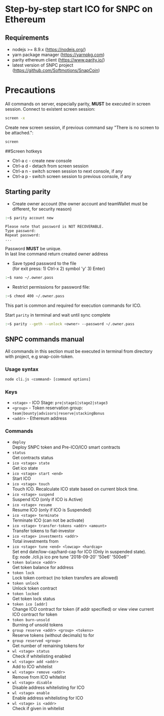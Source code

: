 # Step-by-step start ICO for SNPC on Ethereum

## Requirements
* nodejs >= 8.9.x (https://nodejs.org/)
* yarn package manager (https://yarnpkg.com)
* parity ethereum client (https://www.parity.io/)
* latest version of SNPC project (https://github.com/Softmotions/SnapCoin)

# Precautions

All commands on server, especially parity, **MUST** be executed in screen session.
Connect to existent screen session:
```bash
screen -x
```
Create new screen session, if previous command say "There is no screen to be attached.":
```bash
screen
```

##Screen hotkeys

* Ctrl-a c - create new console
* Ctrl-a d - detach from screen session
* Ctrl-a n - switch screen session to next console, if any
* Ctrl-a p - switch screen session to previous console, if any

## Starting parity 

* Create owner account (the owner account and teamWallet must be different, for security reason)
```bash
:~$ parity account new
```
```
Please note that password is NOT RECOVERABLE.
Type password: 
Repeat password: 
...
```
Password **MUST** be unique. \
In last line command return created owner address
* Save typed password to the file \
(for exit press: 1) Ctrl-x 2) symbol 'y' 3) Enter)
```bash
:~$ nano ~/.owner.pass
```
* Restrict permissions for password file:
```bash
:~$ chmod 400 ~/.owner.pass
```
This part is common and required for execution commands for ICO.

Start `parity` in terminal and wait until sync complete
```bash
:~$ parity --geth --unlock <owner> --password ~/.owner.pass
```

## SNPC commands manual
All commands in this section must be executed in terminal from directory with project, e.g snap-coin-token.

### Usage syntax
```bash
node cli.js <command> [command options]
```
### Keys

* `<stage>` - ICO Stage: `pre|stage1|stage2|stage3`
* `<group>` - Token reservation group: `team|bounty|advisors|reserve|stackingBonus`
* `<addr>` - Ethereum address

### Commands

* `deploy`\
Deploy SNPC token and Pre-ICO/ICO smart contracts
* `status`\
Get contracts status
* `ico <stage> state`\
Get ico state
* `ico <stage> start <end>`\
Start ICO
* `ico <stage> touch`\
Touch ICO. Recalculate ICO state based on current block time.
* `ico <stage> suspend`\
Suspend ICO (only if ICO is Active)
* `ico <stage> resume`\
Resume ICO (only if ICO is Suspended)
* `ico <stage> terminate`\
Terminate ICO (can not be activate)
* `ico <stage> transfer-tokens <addr> <amount>`\
Transfer <amount> tokens to fiat-investor <addr>
* `ico <stage> investments <addr>`\
Total investments from <addr>
* `ico <stage> tune <end> <lowcap> <hardcap>`\
Set end date/low-cap/hard-cap for ICO (Only in suspended state).\
Eg: node ./cli.js ico pre tune '2018-09-20' '50e6' '500e6''
* `token balance <addr>`\
Get token balance for address
* `token lock`\
Lock token contract (no token transfers are allowed)
* `token unlock`\
Unlock token contract
* `token locked`\
Get token lock status
* `token ico [addr]`\
Change ICO contract for token (if addr specified) or view view current ICO contract for token
* `token burn-unsold`\
Burning of unsold tokens
* `group reserve <addr> <group> <tokens>`\
Reserve tokens (without decimals) to <addr> for <group>
* `group reserved <group>`\
Get number of remaining tokens for <group>
* `wl <stage> status`\
Check if whitelisting enabled
* `wl <stage> add <addr>`\
Add <addr> to ICO whitelist
* `wl <stage> remove <addr>`\
Remove <addr> from ICO whitelist
* `wl <stage> disable`\
Disable address whitelisting for ICO
* `wl <stage> enable`\
Enable address whitelisting for ICO
* `wl <stage> is <addr>`\
Check if given <addr> in whitelist
